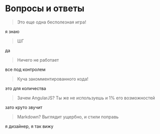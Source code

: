 # Вопросы и ответы

> Это еще одна бесполезная игра!

я знаю

> ШГ

да

> Ничего не работает

все под контролем

> Куча закомментированного кода!

это для количества

> Зачем AngularJS? Ты же не используешь и 1% его возможностей

зато круто звучит

> Markdown? Выглядит ущербно, и стили поправь

я дизайнер, я так вижу
